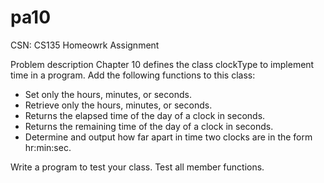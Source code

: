 # pa10
CSN: CS135 Homeowrk Assignment


Problem description Chapter 10 defines the class clockType to implement time in a program. Add the following functions to this class: 
 
- Set only the hours, minutes, or seconds. 
- Retrieve only the hours, minutes, or seconds. 
- Returns the elapsed time of the day of a clock in seconds. 
- Returns the remaining time of the day of a clock in seconds. 
- Determine and output how far apart in time two clocks are in the form hr:min:sec. 
 
Write a program to test your class. Test all member functions.
